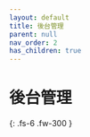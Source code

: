 ```yaml
---
layout: default
title: 後台管理
parent: null
nav_order: 2
has_children: true
---
```



# 後台管理

{: .fs-6 .fw-300 }